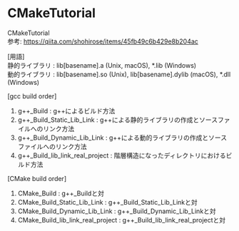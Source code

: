 # CMakeTutorial
CMakeTutorial</br>
参考: https://qiita.com/shohirose/items/45fb49c6b429e8b204ac </br>

[用語]</br>
静的ライブラリ : lib[basename].a (Unix, macOS), *.lib (Windows) </br>
動的ライブラリ : lib[basename].so (Unix), lib[basename].dylib (macOS), *.dll (Windows) </br>

[gcc build order]</br>
1. g++_Build : g++によるビルド方法</br>
2. g++_Build_Static_Lib_Link : g++による静的ライブラリの作成とソースファイルへのリンク方法</br>
3. g++_Build_Dynamic_Lib_Link : g++による動的ライブラリの作成とソースファイルへのリンク方法</br>
4. g++_Build_lib_link_real_project : 階層構造になったディレクトリにおけるビルド方法</br>

[CMake build order]</br>
1. CMake_Build : g++_Buildと対</br>
2. CMake_Build_Static_Lib_Link : g++_Build_Static_Lib_Linkと対</br>
3. CMake_Build_Dynamic_Lib_Link : g++_Build_Dynamic_Lib_Linkと対</br>
4. CMake_Build_lib_link_real_project : g++_Build_lib_link_real_projectと対</br>


